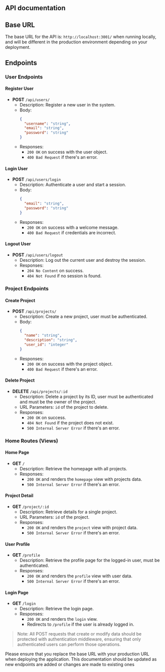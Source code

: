 ## API documentation

## Base URL
The base URL for the API is: `http://localhost:3001/` when running locally, and will be different in the production environment depending on your deployment.

## Endpoints

### User Endpoints

#### Register User
- **POST** `/api/users/`
  - Description: Register a new user in the system.
  - Body:
    ```json
    {
      "username": "string",
      "email": "string",
      "password": "string"
    }
    ```
  - Responses:
    - `200 OK` on success with the user object.
    - `400 Bad Request` if there's an error.

#### Login User
- **POST** `/api/users/login`
  - Description: Authenticate a user and start a session.
  - Body:
    ```json
    {
      "email": "string",
      "password": "string"
    }
    ```
  - Responses:
    - `200 OK` on success with a welcome message.
    - `400 Bad Request` if credentials are incorrect.

#### Logout User
- **POST** `/api/users/logout`
  - Description: Log out the current user and destroy the session.
  - Responses:
    - `204 No Content` on success.
    - `404 Not Found` if no session is found.

### Project Endpoints

#### Create Project
- **POST** `/api/projects/`
  - Description: Create a new project, user must be authenticated.
  - Body:
    ```json
    {
      "name": "string",
      "description": "string",
      "user_id": "integer"
    }
    ```
  - Responses:
    - `200 OK` on success with the project object.
    - `400 Bad Request` if there's an error.

#### Delete Project
- **DELETE** `/api/projects/:id`
  - Description: Delete a project by its ID, user must be authenticated and must be the owner of the project.
  - URL Parameters: `id` of the project to delete.
  - Responses:
    - `200 OK` on success.
    - `404 Not Found` if the project does not exist.
    - `500 Internal Server Error` if there's an error.

### Home Routes (Views)

#### Home Page
- **GET** `/`
  - Description: Retrieve the homepage with all projects.
  - Responses:
    - `200 OK` and renders the `homepage` view with projects data.
    - `500 Internal Server Error` if there's an error.

#### Project Detail
- **GET** `/project/:id`
  - Description: Retrieve details for a single project.
  - URL Parameters: `id` of the project.
  - Responses:
    - `200 OK` and renders the `project` view with project data.
    - `500 Internal Server Error` if there's an error.

#### User Profile
- **GET** `/profile`
  - Description: Retrieve the profile page for the logged-in user, must be authenticated.
  - Responses:
    - `200 OK` and renders the `profile` view with user data.
    - `500 Internal Server Error` if there's an error.

#### Login Page
- **GET** `/login`
  - Description: Retrieve the login page.
  - Responses:
    - `200 OK` and renders the `login` view.
    - Redirects to `/profile` if the user is already logged in.

> Note: All POST requests that create or modify data should be protected with authentication middleware, ensuring that only authenticated users can perform those operations.

Please ensure that you replace the base URL with your production URL when deploying the application. This documentation should be updated as new endpoints are added or changes are made to existing ones